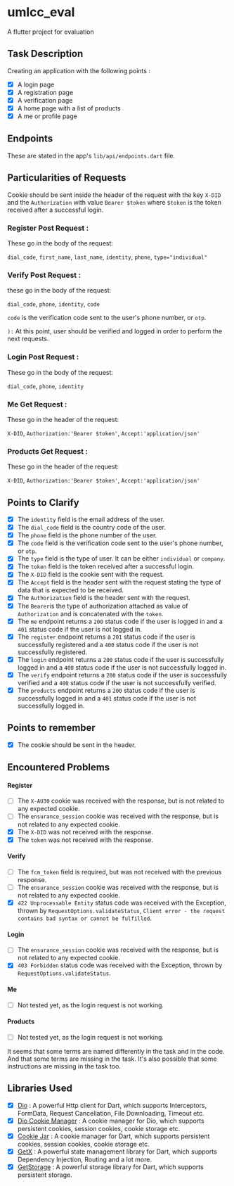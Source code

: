# umlcc_eval

A flutter project for evaluation

## Task Description

Creating an application with the following points :

- [X]  A login page
- [X]  A registration page
- [X]  A verification page
- [X]  A home page with a list of products
- [X]  A me or profile page

## Endpoints

These are stated in the app's `lib/api/endpoints.dart` file.

## Particularities of Requests

Cookie should be sent inside the header of the request with the key `X-DID` and the `Authorization` with
value `Bearer $token`
where `$token`
is the token received after a successful login.

### Register Post Request :

These go in the body of the request:

`dial_code`, `first_name`, `last_name`, `identity`, `phone`, `type="individual"`

### Verify Post Request :

these go in the body of the request:

`dial_code`, `phone`, `identity`, `code`

`code` is the verification code sent to the user's phone number, or `otp`.

`):` At this point, user should be verified and logged in order to perform the next requests.

### Login Post Request :

These go in the body of the request:

`dial_code`, `phone`, `identity`

### Me Get Request :

These go in the header of the request:

`X-DID`, `Authorization:'Bearer $token'`, `Accept:'application/json'`

### Products Get Request :

These go in the header of the request:

`X-DID`, `Authorization:'Bearer $token'`, `Accept:'application/json'`

## Points to Clarify

- [X]  The `identity` field is the email address of the user.
- [X]  The `dial_code` field is the country code of the user.
- [X]  The `phone` field is the phone number of the user.
- [X]  The `code` field is the verification code sent to the user's phone number, or `otp`.
- [X]  The `type` field is the type of user. It can be either `individual` or `company`.
- [X]  The `token` field is the token received after a successful login.
- [X]  The `X-DID` field is the cookie sent with the request.
- [X]  The `Accept` field is the header sent with the request stating the type of data that is expected to be received.
- [X]  The `Authorization` field is the header sent with the request.
- [X]  The `Bearer`is the type of authorization attached as value of `Authorization` and is concatenated with
  the `token`.
- [X]  The `me` endpoint returns a `200` status code if the user is logged in and a `401` status code if the user is not
  logged in.
- [X]  The `register` endpoint returns a `201` status code if the user is successfully registered and a `400` status code
  if the user is not successfully registered.
- [X]  The `login` endpoint returns a `200` status code if the user is successfully logged in and a `400` status code if
  the user is not successfully logged in.
- [X]  The `verify` endpoint returns a `200` status code if the user is successfully verified and a `400` status code if
  the user is not successfully verified.
- [X]  The `products` endpoint returns a `200` status code if the user is successfully logged in and a `401` status code
  if the user is not successfully logged in.

## Points to remember

- [X]  The cookie should be sent in the header.

## Encountered Problems

#### Register

- [ ]  The `X-AU30` cookie was received with the response, but is not related to any expected cookie.
- [ ]  The `ensurance_session` cookie was received with the response, but is not related to any expected cookie.
- [X]  The `X-DID` was not received with the response.
- [X]  The `token` was not received with the response.

#### Verify

- [ ]  The `fcm_token` field is required, but was not received with the previous response.
- [ ]  The `ensurance_session` cookie was received with the response, but is not related to any expected cookie.
- [X]  `422 Unprocessable Entity` status code was received with the Exception, thrown
  by `RequestOptions.validateStatus`, `Client error - the request contains bad syntax or cannot be fulfilled`.

#### Login

- [ ]  The `ensurance_session` cookie was received with the response, but is not related to any expected cookie.
- [X]  `403 Forbidden` status code was received with the Exception, thrown by `RequestOptions.validateStatus`.

#### Me

- [ ]  Not tested yet, as the login request is not working.

#### Products

- [ ]  Not tested yet, as the login request is not working.

It seems that some terms are named differently in the task and in the code. And that some terms are missing in the task.
It's also possible that some instructions are missing in the task too.

## Libraries Used

- [X]  [Dio](https://pub.dev/packages/dio) : A powerful Http client for Dart, which supports Interceptors, FormData,
  Request Cancellation, File Downloading, Timeout etc.
- [X]  [Dio Cookie Manager](https://pub.dev/packages/dio_cookie_manager) : A cookie manager for Dio, which supports
  persistent cookies, session cookies, cookie storage etc.
- [X]  [Cookie Jar](https://pub.dev/packages/cookie_jar) : A cookie manager for Dart, which supports persistent cookies,
  session cookies, cookie storage etc.
- [X]  [GetX](https://pub.dev/packages/get) : A powerful state management library for Dart, which supports Dependency
  Injection, Routing and a lot more.
- [X]  [GetStorage](https://pub.dev/packages/get_storage) : A powerful storage library for Dart, which supports
  persistent storage.
